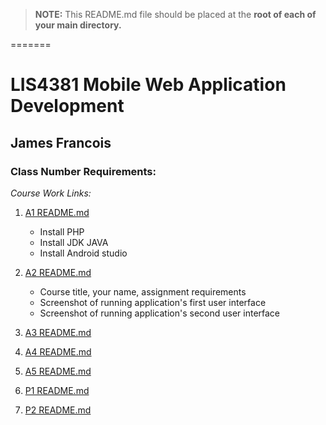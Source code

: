 > **NOTE:** This README.md file should be placed at the **root of each of your main directory.**

=======
# LIS4381 Mobile Web Application Development

## James Francois

### Class Number Requirements:

*Course Work Links:*

1. [A1 README.md](a1/README.md "My A1 README.md file")
    - Install PHP
    - Install JDK JAVA
    - Install Android studio

2. [A2 README.md](a2/README.md "My A2 README.md file")
    - Course title, your name, assignment requirements  
    - Screenshot of running application's first user interface
    - Screenshot of running application's second user interface  

3. [A3 README.md](a3/README.md "My A3 README.md file")


4. [A4 README.md](a4/README.md "My A4 README.md file")


5. [A5 README.md](a5/README.md "My A5 README.md file")


6. [P1 README.md](p2/README.md "My P1 README.md file")


7. [P2 README.md](p2/README.md "My P2 README.md file")

